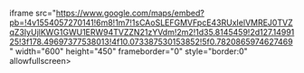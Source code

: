 iframe
	src="https://www.google.com/maps/embed?pb=!4v1554057270141!6m8!1m7!1sCAoSLEFGMVFpcE43RUxIelVMREJ0TVZqZ3IyUjlKWG1GWU1ERW94TVZZN21zYVdm!2m2!1d35.8145459!2d127.1499125!3f178.49697377538013!4f10.073387530153852!5f0.7820865974627469"
	width="600" height="450" frameborder="0" style="border:0" allowfullscreen></iframe>
      

